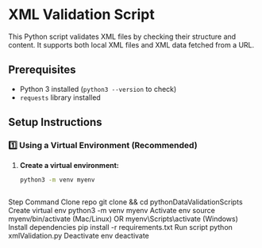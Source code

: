 
# XML Validation Script

This Python script validates XML files by checking their structure and content. It supports both local XML files and XML data fetched from a URL.

## Prerequisites

- Python 3 installed (`python3 --version` to check)
- `requests` library installed

## Setup Instructions

### 1️⃣ Using a Virtual Environment (Recommended)
1. **Create a virtual environment:**
   ```bash
   python3 -m venv myenv



Step	                Command
Clone repo	            git clone <repo-url> && cd pythonDataValidationScripts
Create virtual env	    python3 -m venv myenv
Activate env	        source myenv/bin/activate (Mac/Linux) OR              myenv\Scripts\activate (Windows)
Install dependencies	pip install -r requirements.txt
Run script	            python xmlValidation.py
Deactivate env	        deactivate